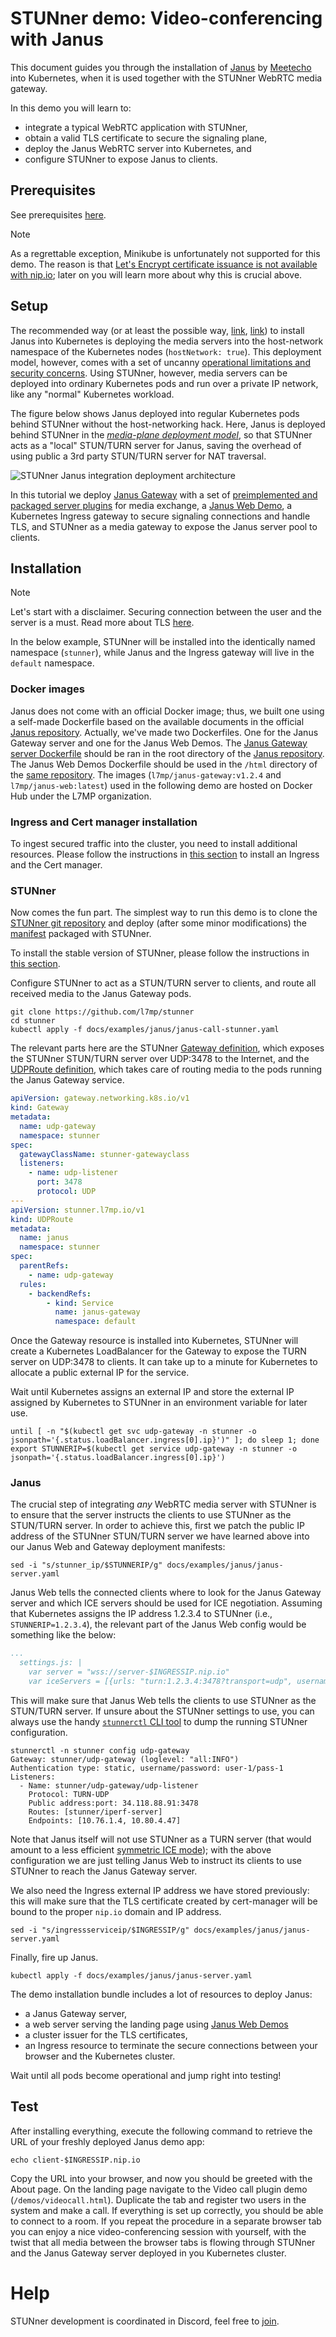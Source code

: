 # STUNner demo: Video-conferencing with Janus

This document guides you through the installation of [Janus](https://janus.conf.meetecho.com/) by [Meetecho](https://www.meetecho.com/en/) into Kubernetes, when it is used together with the STUNner WebRTC media gateway.

In this demo you will learn to:

- integrate a typical WebRTC application with STUNner,
- obtain a valid TLS certificate to secure the signaling plane,
- deploy the Janus WebRTC server into Kubernetes, and
- configure STUNner to expose Janus to clients.

## Prerequisites

See prerequisites [here](../../INSTALL.md#prerequisites).

> [!NOTE]
>
> As a regrettable exception, Minikube is unfortunately not supported for this demo. The reason is that [Let's Encrypt certificate issuance is not available with nip.io](https://medium.com/@EmiiKhaos/there-is-no-possibility-that-you-can-get-lets-encrypt-certificate-with-nip-io-7483663e0c1b); later on you will learn more about why this is crucial above.

## Setup

The recommended way (or at least the possible way, [link](https://janus.discourse.group/t/janus-with-kubernetes-demystifying-the-myths/938), [link](https://bugraoz93.medium.com/active-passive-highly-availability-janus-gateway-on-kubernetes-2189256e5525)) to install Janus into Kubernetes is deploying the media servers into the host-network namespace of the Kubernetes nodes (`hostNetwork: true`). This deployment model, however, comes with a set of uncanny [operational limitations and security concerns](../../WHY.md). Using STUNner, however, media servers can be deployed into ordinary Kubernetes pods and run over a private IP network, like any "normal" Kubernetes workload.

The figure below shows Janus deployed into regular Kubernetes pods behind STUNner without the host-networking hack. Here, Janus is deployed behind STUNner in the [*media-plane deployment model*](../../DEPLOYMENT.md), so that STUNner acts as a "local" STUN/TURN server for Janus, saving the overhead of using public a 3rd party STUN/TURN server for NAT traversal.

![STUNner Janus integration deployment architecture](../../img/stunner_janus_arch.svg)

In this tutorial we deploy [Janus Gateway](https://github.com/meetecho/janus-gateway/tree/master) with a set of [preimplemented and packaged server plugins](https://janus.conf.meetecho.com/docs/pluginslist.html) for media exchange, a [Janus Web Demo](https://github.com/meetecho/janus-gateway/tree/master/html), a Kubernetes Ingress gateway to secure signaling connections and handle TLS, and STUNner as a media gateway to expose the Janus server pool to clients.

## Installation

> [!NOTE]
>
> Let's start with a disclaimer. Securing connection between the user and the server is a must. Read more about TLS [here](../TLS.md).

In the below example, STUNner will be installed into the identically named namespace (`stunner`), while Janus and the Ingress gateway will live in the `default` namespace.

### Docker images

Janus does not come with an official Docker image; thus, we built one using a self-made Dockerfile based on the available documents in the official [Janus repository](https://github.com/meetecho/janus-gateway). Actually, we've made two Dockerfiles. One for the Janus Gateway server and one for the Janus Web Demos. The [Janus Gateway server Dockerfile](./DOCKERFILE-janus-gateway) should be ran in the root directory of the [Janus repository](https://github.com/meetecho/janus-gateway). The Janus Web Demos Dockerfile should be used in the `/html` directory of the [same repository](https://github.com/meetecho/janus-gateway/tree/master/html). The images (`l7mp/janus-gateway:v1.2.4` and `l7mp/janus-web:latest`) used in the following demo are hosted on Docker Hub under the L7MP organization.

### Ingress and Cert manager installation

To ingest secured traffic into the cluster, you need to install additional resources. Please follow the instructions in [this section](../TLS.md#installation) to install an Ingress and the Cert manager.

### STUNner

Now comes the fun part. The simplest way to run this demo is to clone the [STUNner git repository](https://github.com/l7mp/stunner) and deploy (after some minor modifications) the [manifest](janus-server.yaml) packaged with STUNner.

To install the stable version of STUNner, please follow the instructions in [this section](../../INSTALL.md#installation-1).

Configure STUNner to act as a STUN/TURN server to clients, and route all received media to the Janus Gateway pods.

```console
git clone https://github.com/l7mp/stunner
cd stunner
kubectl apply -f docs/examples/janus/janus-call-stunner.yaml
```

The relevant parts here are the STUNner [Gateway definition](../../GATEWAY.md#gateway), which exposes the STUNner STUN/TURN server over UDP:3478 to the Internet, and the [UDPRoute definition](../../GATEWAY.md#udproute), which takes care of routing media to the pods running the Janus Gateway service.

```yaml
apiVersion: gateway.networking.k8s.io/v1
kind: Gateway
metadata:
  name: udp-gateway
  namespace: stunner
spec:
  gatewayClassName: stunner-gatewayclass
  listeners:
    - name: udp-listener
      port: 3478
      protocol: UDP
---
apiVersion: stunner.l7mp.io/v1
kind: UDPRoute
metadata:
  name: janus
  namespace: stunner
spec:
  parentRefs:
    - name: udp-gateway
  rules:
    - backendRefs:
        - kind: Service
          name: janus-gateway
          namespace: default
```

Once the Gateway resource is installed into Kubernetes, STUNner will create a Kubernetes LoadBalancer for the Gateway to expose the TURN server on UDP:3478 to clients. It can take up to a minute for Kubernetes to allocate a public external IP for the service.

Wait until Kubernetes assigns an external IP and store the external IP assigned by Kubernetes to
STUNner in an environment variable for later use.

```console
until [ -n "$(kubectl get svc udp-gateway -n stunner -o jsonpath='{.status.loadBalancer.ingress[0].ip}')" ]; do sleep 1; done
export STUNNERIP=$(kubectl get service udp-gateway -n stunner -o jsonpath='{.status.loadBalancer.ingress[0].ip}')
```

### Janus

The crucial step of integrating *any* WebRTC media server with STUNner is to ensure that the server instructs the clients to use STUNner as the STUN/TURN server. In order to achieve this, first we patch the public IP address of the STUNner STUN/TURN server we have learned above into our Janus Web and Gateway deployment manifests:

```console
sed -i "s/stunner_ip/$STUNNERIP/g" docs/examples/janus/janus-server.yaml
```

Janus Web tells the connected clients where to look for the Janus Gateway server and which ICE servers should be used for ICE negotiation. Assuming that Kubernetes assigns the IP address 1.2.3.4 to STUNner (i.e., `STUNNERIP=1.2.3.4`), the relevant part of the Janus Web config would be something like the below:

```yaml
...
  settings.js: |
    var server = "wss://server-$INGRESSIP.nip.io"
    var iceServers = [{urls: "turn:1.2.3.4:3478?transport=udp", username: "user-1", credential: "pass-1"}]
```

This will make sure that Janus Web tells the clients to use STUNner as the STUN/TURN server. If unsure about the STUNner settings to use, you can always use the handy [`stunnerctl` CLI tool](/cmd/stunnerctl/README.md) to dump the running STUNner configuration.

``` console
stunnerctl -n stunner config udp-gateway
Gateway: stunner/udp-gateway (loglevel: "all:INFO")
Authentication type: static, username/password: user-1/pass-1
Listeners:
  - Name: stunner/udp-gateway/udp-listener
    Protocol: TURN-UDP
    Public address:port: 34.118.88.91:3478
    Routes: [stunner/iperf-server]
    Endpoints: [10.76.1.4, 10.80.4.47]
```

Note that Janus itself will not use STUNner as a TURN server (that would amount to a less efficient [symmetric ICE mode](../../DEPLOYMENT.md)); with the above configuration we are just telling Janus Web to instruct its clients to use STUNner to reach the Janus Gateway server.

We also need the Ingress external IP address we have stored previously: this will make sure that the TLS certificate created by cert-manager will be bound to the proper `nip.io` domain and IP address.

```console
sed -i "s/ingressserviceip/$INGRESSIP/g" docs/examples/janus/janus-server.yaml
```

Finally, fire up Janus.

```console
kubectl apply -f docs/examples/janus/janus-server.yaml
```

The demo installation bundle includes a lot of resources to deploy Janus:

- a Janus Gateway server,
- a web server serving the landing page using [Janus Web Demos](https://github.com/meetecho/janus-gateway/tree/master/html)
- a cluster issuer for the TLS certificates,
- an Ingress resource to terminate the secure connections between your browser and the Kubernetes cluster.

Wait until all pods become operational and jump right into testing!

## Test

After installing everything, execute the following command to retrieve the URL of your freshly deployed Janus demo app:

```console
echo client-$INGRESSIP.nip.io
```

Copy the URL into your browser, and now you should be greeted with the About page. On the landing page navigate to the Video call plugin demo (`/demos/videocall.html`). Duplicate the tab and register two users in the system and make a call. If everything is set up correctly, you should be able to connect to a room. If you repeat the procedure in a separate browser tab you can enjoy a nice video-conferencing session with yourself, with the twist that all media between the browser tabs is flowing through STUNner and the Janus Gateway server deployed in you Kubernetes cluster.

# Help

STUNner development is coordinated in Discord, feel free to [join](https://discord.gg/DyPgEsbwzc).
